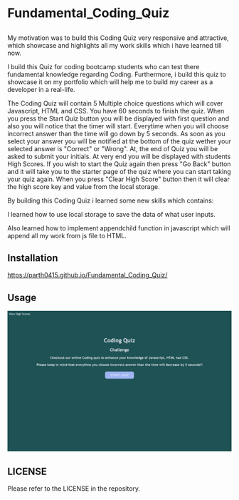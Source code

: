 # Fundamental_Coding_Quiz

##

My motivation was to build this Coding Quiz very responsive and attractive, which showcase and highlights all my work skills which i have learned till now. 

I build this Quiz for coding bootcamp students who can test there fundamental knowledge regarding Coding. Furthermore, i build this quiz to showcase it on my portfolio which will help me to build my career as a developer in a real-life.

The Coding Quiz will contain 5 Multiple choice questions which will cover Javascript, HTML and CSS. You have 60 seconds to finish the quiz. When you press the Start Quiz button you will be displayed with first question and also you will notice that the timer will start. Everytime when you will choose incorrect answer than the time will go down by 5 seconds. As soon as you select your answer you will be notified at the bottom of the quiz wether your selected answer is "Correct" or "Wrong". At, the end of Quiz you will be asked to submit your initials. At very end you will be displayed with students High Scores. If you wish to start the Quiz again then press "Go Back" button and it will take you to the starter page of the quiz where you can start taking your quiz again. When you press "Clear High Score" button then it will clear the high score key and value from the local storage.

By building this Coding Quiz i learned some new skills which contains:

I learned how to use local storage to save the data of what user inputs.

Also learned how to implement appendchild function in javascript which will append all my work from js file to HTML.


## Installation

https://parth0415.github.io/Fundamental_Coding_Quiz/

## Usage
![Project](./assets/image/Coding_Quiz_ScreenshotNew.png "Project3")

## LICENSE
Please refer to the LICENSE in the repository.

